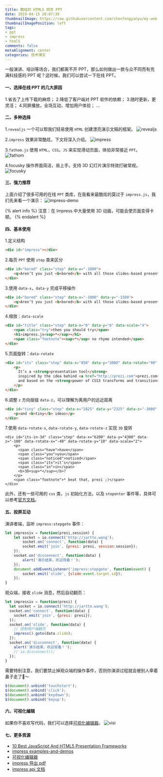 ```yaml
---
title: 酷炫的 HTML5 网页 PPT
date: 2019-04-15 20:07:39
thumbnailImage: https://raw.githubusercontent.com/chenfengyanyu/my-web-accumulation/master/images/ppt/logo.png
thumbnailImagePosition: left
tags: 
- ppt
- impress
- html5
comments: false
metaAlignment: center
categories: 技术博文
---
```

一般演讲、培训等场合，我们都离不开 PPT，那么如何做出一款与众不同而有充满科技感的 PPT 呢？这时候，我们可以尝试一下在线 PPT。
<!-- more -->

#### 一、选择在线 PPT 的几大原因
1.省去了上传下载的麻烦；
2.降低了客户端对 PPT 软件的依赖；
3.随时更新，更灵活；
4.同屏播放，全场互动，增加用户体验；
...

#### 二、多种选择
1.`revealjs`
一个可以帮我们轻易使用 `HTML` 创建漂亮演示文稿的框架。
![revealjs](https://raw.githubusercontent.com/chenfengyanyu/my-web-accumulation/master/images/ppt/ppt1.png)

2.`impress`
效果非常酷炫，下文将深入介绍。
![impress](https://raw.githubusercontent.com/chenfengyanyu/my-web-accumulation/master/images/ppt/ppt2.png)

3.`fathom.js`
使用 `HTML`，`CSS`，`JS` 来实现滑动页面，体验非常接近 `PPT`。
![fathom](https://raw.githubusercontent.com/chenfengyanyu/my-web-accumulation/master/images/ppt/ppt3.png)

4.focusky
操作界面简洁，易上手。支持 3D 幻灯片演示特效打破常规。
![focusky](https://raw.githubusercontent.com/chenfengyanyu/my-web-accumulation/master/images/ppt/ppt5.png)


#### 三、强力推荐
上面介绍了很多可用的在线 `PPT` 类库，在我看来最酷炫的莫过于 `impress.js`，我们先来看一个演示：
![impress-demo](https://raw.githubusercontent.com/chenfengyanyu/my-web-accumulation/master/images/ppt/demo.gif)

{% alert info %}
注意：在 Impress 中大量使用 3D 动画，可能会使页面变得卡顿。
{% endalert %}


#### 四、基本使用
1.定义结构
```html
<div id="impress"></div>
```

2.每页 `PPT` 使用 `step` 类来区分
```html
<div id="bored" class="step" data-x="-1000">
    <q>Aren’t you just <b>bored</b> with all those slides-based presentations?</q>
</div>
```

3.使用 `data-x`，`data-y` 完成平移操作
```html
<div id="bored" class="step" data-x="-1000" data-y="-1500">
    <q>Aren’t you just <b>bored</b> with all those slides-based presentations?</q>
</div>
```

4.缩放：`data-scale`
```html
<div id="title" class="step" data-x="0" data-y="0" data-scale="4">
    <span class="try">then you should try</span>
    <h1>impress.js<sup>*</sup></h1>
    <span class="footnote"><sup>*</sup> no rhyme intended</span>
</div>
```

5.页面旋转：`data-rotate`
```html
<div id="its" class="step" data-x="850" data-y="3000" data-rotate="90" data-scale="5">
    <p>
      It’s a <strong>presentation tool</strong> 
      inspired by the idea behind <a href="http://prezi.com">prezi.com</a> 
      and based on the <strong>power of CSS3 transforms and transitions</strong> in modern browsers.
    </p>
</div>
```

6.调整 `z` 方向层级 `data-z`，可以理解为离用户的远近距离
```html
<div id="tiny" class="step" data-x="2825" data-y="2325" data-z="-3000" data-rotate="300" data-scale="1">
    <p>and <b>tiny</b> ideas</p>
</div>
```

7.使用 `data-rotate-x`, `data-rotate-y`, `data-rotate-z` 实现 `3D` 旋转
```
<div id="its-in-3d" class="step" data-x="6200" data-y="4300" data-z="-100" data-rotate-x="-40" data-rotate-y="10" data-scale="2">
    <p>
      <span class="have">have</span>
      <span class="you">you</span>
      <span class="noticed">noticed</span>
      <span class="its">it’s</span>
      <span class="in">in</span>
      <b>3D<sup>*</sup></b>?
    </p>
    <span class="footnote">* beat that, prezi ;)</span>
</div>
```
此外，还有一些可用的 `css` 类，`js` 初始化方法，以及 `stepenter` 事件等，具体可以参考[官方文档](https://github.com/impress/impress.js/blob/master/DOCUMENTATION.md)。


#### 五、投屏互动
演讲者端，监听 `impress:stepgoto` 事件：
```js
let impressiv = function(presi,session) {
    let socket = io.connect('http://jartto.wang');
        socket.on('connect', function(data) {
        socket.emit('join', {presi: presi, session:session});
    });
    socket.on('disconnect', function(data) {
        alert('演示结束，欢迎观看！');
    });
    document.addEventListener('impress:stepgoto', function(event) {
        socket.emit('slide', {slide:event.target.id});
    });
}
```
观众端，接收 `slide` 消息，然后自动翻页：
```js
let impressiv = function(presi) {
  let socket = io.connect('http://jartto.wang');
  socket.on('connect', function(data) {
    socket.emit('join', {presi: presi});
  });
  socket.on('slide', function(data) {
    // 控制用户端翻页
    impress().goto(data.slide);
  });
  socket.on('disconnect', function(data) {
    alert('演示结束，欢迎观看！');
    // io.disconnect();
  });
}
```
需要特别注意，我们要禁止掉观众端的操作事件，否则你演讲过程就会被别人牵着鼻子走了🙈～
```js
$(document).unbind('touchstart');
$(document).unbind('click');
$(document).unbind('keydown');
$(document).unbind('keyup');
```


#### 六、可视化编辑
如果你不喜欢写代码，我们可以选择[可视化编辑器](http://qti3e.github.io/Imprezi/#/step-2)。
![visi](https://raw.githubusercontent.com/chenfengyanyu/my-web-accumulation/master/images/ppt/ppt4.png)

#### 七、更多资源
- [10 Best JavaScript And HTML5 Presentation Frameworks](https://devzum.com/2014/11/10-best-javascript-and-html5-presentation-frameworks/)
- [impress examples-and-demos](https://github.com/impress/impress.js/wiki/Examples-and-demos)
- [可视化编辑器](http://qti3e.github.io/Imprezi/#/step-2)
- [impress 导出 pdf](https://github.com/melix/deck2pdf)
- [impress api 文档](https://github.com/impress/impress.js/blob/master/DOCUMENTATION.md)


